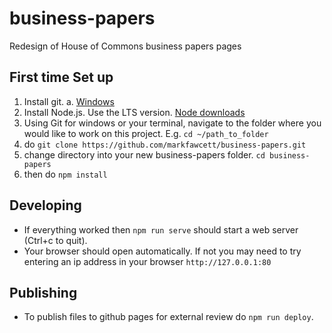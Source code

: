 # business-papers
Redesign of House of Commons business papers pages

## First time Set up

1. Install git.
    a. [Windows](https://git-scm.com/download)
2. Install Node.js. Use the LTS version. [Node downloads](https://nodejs.org/en/download/)
3. Using Git for windows or your terminal, navigate to the folder where you would like to work on this project. E.g. `cd ~/path_to_folder`
4. do `git clone https://github.com/markfawcett/business-papers.git`
5. change directory into your new business-papers folder. `cd business-papers`
6. then do `npm install`


## Developing
* If everything worked then `npm run serve` should start a web server (Ctrl+c to quit).
* Your browser should open automatically. If not you may need to try entering an ip address in your browser `http://127.0.0.1:80`


## Publishing
* To publish files to github pages for external review do `npm run deploy`.

